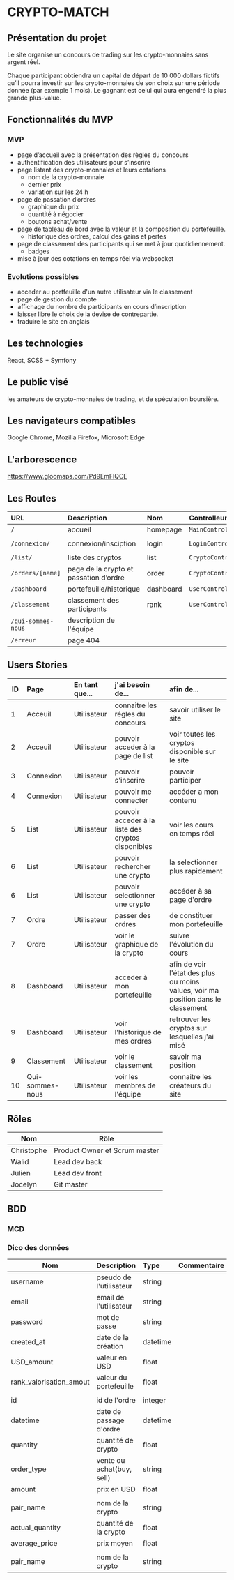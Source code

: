 # CRYPTO-MATCH

## Présentation du projet

Le site organise un concours de trading sur les crypto-monnaies sans argent réel.

Chaque participant obtiendra un capital de départ de 10 000 dollars fictifs qu’il pourra investir sur les crypto-monnaies de son choix sur une période donnée (par exemple 1 mois). Le gagnant est celui qui aura engendré la plus grande plus-value.

## Fonctionnalités du MVP

### MVP

- page d’accueil avec la présentation des règles du concours
- authentification des utilisateurs pour s’inscrire
- page listant des crypto-monnaies et leurs cotations
    - nom de la crypto-monnaie
    - dernier prix
    - variation sur les 24 h
- page de passation d’ordres
    - graphique du prix
    - quantité à négocier
    - boutons achat/vente
- page de tableau de bord avec la valeur et la composition du portefeuille.
    - historique des ordres, calcul des gains et pertes
- page de classement des participants qui se met à jour quotidiennement.
    - badges
- mise à jour des cotations en temps réel via websocket
  
### Evolutions possibles

- acceder au portfeuille d'un autre utilisateur via le classement
- page de gestion du compte
- affichage du nombre de participants en cours d’inscription
- laisser libre le choix de la devise de contrepartie.
- traduire le site en anglais

## Les technologies

React, SCSS + Symfony

## Le public visé

les amateurs de crypto-monnaies de trading, et de spéculation boursière.

## Les navigateurs compatibles

Google Chrome, Mozilla Firefox, Microsoft Edge

## L'arborescence

https://www.gloomaps.com/Pd9EmFlQCE

## Les Routes

| URL                | Description                            | Nom       | Controlleur        | Méthode     | Requête      |
| :----------------- | :------------------------------------- | :-------- | :----------------- | :---------- | :----------- |
| `/`                | accueil                                | homepage  | `MainController`   | `home`      | `GET`        |
| `/connexion/`      | connexion/insciption                   | login     | `LoginController`  | `login`     | `GET / POST` |
| `/list/`           | liste des cryptos                      | list      | `CryptoController` | `list`      | `GET`        |
| `/orders/[name]`   | page de la crypto et passation d’ordre | order     | `CryptoController` | `order`     | `GET / POST` |
| `/dashboard`       | portefeuille/historique                | dashboard | `UserController`   | `dashboard` | `GET `       |
| `/classement`      | classement des participants            | rank      | `UserController`   | `rank`      | `GET `       |
| `/qui-sommes-nous` | description de l'équipe                |           |                    |             |              |
| `/erreur`          | page 404                               |           |                    |             |              |

## Users Stories

| ID  | Page            | En tant que... | j'ai besoin de...                                  | afin de...                                                                        |
| --- | :-------------- | :------------- | :------------------------------------------------- | :-------------------------------------------------------------------------------- |
| 1   | Acceuil         | Utilisateur    | connaitre les régles du concours                   | savoir utiliser le site                                                           |
| 2   | Acceuil         | Utilisateur    | pouvoir acceder à la page de list                  | voir toutes les cryptos disponible sur le site                                    |
| 3   | Connexion       | Utilisateur    | pouvoir s'inscrire                                 | pouvoir participer                                                                |
| 4   | Connexion       | Utilisateur    | pouvoir me connecter                               | accéder a mon contenu                                                             |
| 5   | List            | Utilisateur    | pouvoir acceder à la liste des cryptos disponibles | voir les cours en temps réel                                                      |
| 6   | List            | Utilisateur    | pouvoir rechercher une crypto                      | la selectionner plus rapidement                                                   |
| 6   | List            | Utilisateur    | pouvoir selectionner une crypto                    | accéder à sa page d'ordre                                                         |
| 7   | Ordre           | Utilisateur    | passer des ordres                                  | de constituer mon portefeuille                                                    |
| 7   | Ordre           | Utilisateur    | voir le graphique de la crypto                     | suivre l'évolution du cours                                                       |
| 8   | Dashboard       | Utilisateur    | acceder à mon portefeuille                         | afin de voir l'état des plus ou moins values, voir ma position dans le classement |
| 9   | Dashboard       | Utilisateur    | voir l'historique de mes ordres                    | retrouver les cryptos sur lesquelles j'ai misé                                    |
| 9   | Classement      | Utilisateur    | voir le classement                                 | savoir ma position                                                                |
| 10  | Qui-sommes-nous | Utilisateur    | voir les membres de l'équipe                       | connaitre les créateurs du site                                                   |

## Rôles

| Nom        | Rôle                          |
| ---------- | ----------------------------- |
| Christophe | Product Owner et Scrum master |
| Walid      | Lead dev back                 |
| Julien     | Lead dev front                |
| Jocelyn    | Git master                    |

## BDD

###  MCD

### Dico des données 

| Nom                     | Description               | Type     | Commentaire | Entité    |
| ----------------------- | :------------------------ | :------- | :---------- | :-------- |
| username                | pseudo de l'utilisateur   | string   |             | User      |
| email                   | email de l'utilisateur    | string   |             | User      |
| password                | mot de passe              | string   |             | User      |
| created_at              | date de la création       | datetime |             | User      |
| USD_amount              | valeur en USD             | float    |             | User      |
| rank_valorisation_amout | valeur du portefeuille    | float    |             | User      |
|                         |                           |          |             |           |
| id                      | id de l'ordre             | integer  |             | Order     |
| datetime                | date de passage d'ordre   | datetime |             | Order     |
| quantity                | quantité de crypto        | float    |             | Order     |
| order_type              | vente ou achat(buy, sell) | string   |             | Order     |
| amount                  | prix en USD               | float    |             | Order     |
|                         |                           |          |             |           |
| pair_name               | nom de la crypto          | string   |             | Portfolio |
| actual_quantity         | quantité de la crypto     | float    |             | Portfolio |
| average_price           | prix moyen                | float    |             | Portfolio |
|                         |                           |          |             |           |
| pair_name               | nom de la crypto          | string   |             | Crypto    |
